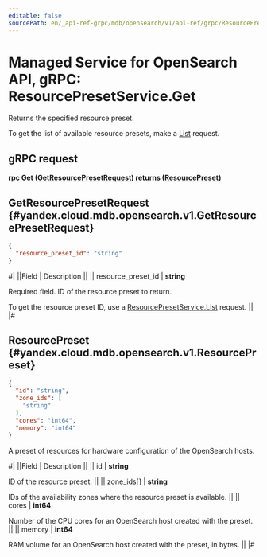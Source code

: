 ```yaml
---
editable: false
sourcePath: en/_api-ref-grpc/mdb/opensearch/v1/api-ref/grpc/ResourcePreset/get.md
---
```


# Managed Service for OpenSearch API, gRPC: ResourcePresetService.Get

Returns the specified resource preset.

To get the list of available resource presets, make a [List](/docs/managed-opensearch/api-ref/grpc/ResourcePreset/list#List) request.

## gRPC request

**rpc Get ([GetResourcePresetRequest](#yandex.cloud.mdb.opensearch.v1.GetResourcePresetRequest)) returns ([ResourcePreset](#yandex.cloud.mdb.opensearch.v1.ResourcePreset))**

## GetResourcePresetRequest {#yandex.cloud.mdb.opensearch.v1.GetResourcePresetRequest}

```json
{
  "resource_preset_id": "string"
}
```

#|
||Field | Description ||
|| resource_preset_id | **string**

Required field. ID of the resource preset to return.

To get the resource preset ID, use a [ResourcePresetService.List](/docs/managed-opensearch/api-ref/grpc/ResourcePreset/list#List) request. ||
|#

## ResourcePreset {#yandex.cloud.mdb.opensearch.v1.ResourcePreset}

```json
{
  "id": "string",
  "zone_ids": [
    "string"
  ],
  "cores": "int64",
  "memory": "int64"
}
```

A preset of resources for hardware configuration of the OpenSearch hosts.

#|
||Field | Description ||
|| id | **string**

ID of the resource preset. ||
|| zone_ids[] | **string**

IDs of the availability zones where the resource preset is available. ||
|| cores | **int64**

Number of the CPU cores for an OpenSearch host created with the preset. ||
|| memory | **int64**

RAM volume for an OpenSearch host created with the preset, in bytes. ||
|#